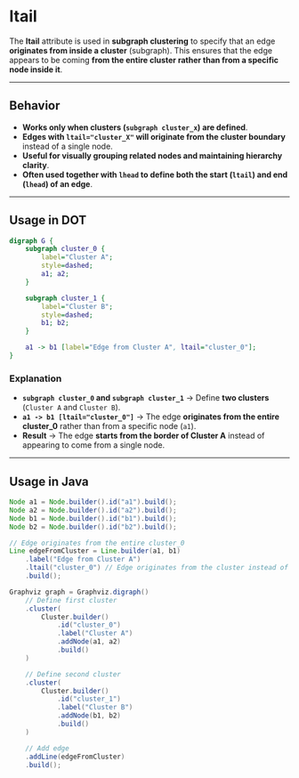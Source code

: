 # ltail

The **ltail** attribute is used in **subgraph clustering** to specify that an edge **originates from inside a cluster** (subgraph). This ensures that the edge appears to be coming **from the entire cluster rather than from a specific node inside it**.

------

## **Behavior**

- **Works only when clusters (`subgraph cluster_x`) are defined**.
- **Edges with `ltail="cluster_X"` will originate from the cluster boundary** instead of a single node.
- **Useful for visually grouping related nodes and maintaining hierarchy clarity**.
- **Often used together with `lhead` to define both the start (`ltail`) and end (`lhead`) of an edge**.

------

## **Usage in DOT**

```dot
digraph G {
    subgraph cluster_0 {
        label="Cluster A";
        style=dashed;
        a1; a2;
    }

    subgraph cluster_1 {
        label="Cluster B";
        style=dashed;
        b1; b2;
    }

    a1 -> b1 [label="Edge from Cluster A", ltail="cluster_0"];
}
```

### **Explanation**

- **`subgraph cluster_0` and `subgraph cluster_1`** → Define **two clusters** (`Cluster A` and `Cluster B`).
- **`a1 -> b1 [ltail="cluster_0"]`** → The edge **originates from the entire cluster_0** rather than from a specific node (`a1`).
- **Result** → The edge **starts from the border of Cluster A** instead of appearing to come from a single node.

------

## **Usage in Java**

```java
Node a1 = Node.builder().id("a1").build();
Node a2 = Node.builder().id("a2").build();
Node b1 = Node.builder().id("b1").build();
Node b2 = Node.builder().id("b2").build();

// Edge originates from the entire cluster_0
Line edgeFromCluster = Line.builder(a1, b1)
    .label("Edge from Cluster A")
    .ltail("cluster_0") // Edge originates from the cluster instead of a single node
    .build();

Graphviz graph = Graphviz.digraph()
    // Define first cluster
    .cluster(
        Cluster.builder()
            .id("cluster_0")
            .label("Cluster A")
            .addNode(a1, a2)
            .build()
    )

    // Define second cluster
    .cluster(
        Cluster.builder()
            .id("cluster_1")
            .label("Cluster B")
            .addNode(b1, b2)
            .build()
    )

    // Add edge
    .addLine(edgeFromCluster)
    .build();
```